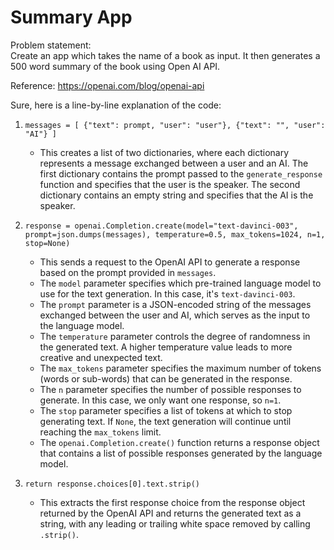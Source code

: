 # Summary App
Problem statement:<br>
Create an app which takes the name of a book as input. It then generates a 500 word summary of the book using Open AI API.

Reference: https://openai.com/blog/openai-api

Sure, here is a line-by-line explanation of the code:

1. `messages = [ {"text": prompt, "user": "user"}, {"text": "", "user": "AI"} ]`
    - This creates a list of two dictionaries, where each dictionary represents a message exchanged between a user and an AI. The first dictionary contains the prompt passed to the `generate_response` function and specifies that the user is the speaker. The second dictionary contains an empty string and specifies that the AI is the speaker.

2. `response = openai.Completion.create(model="text-davinci-003", prompt=json.dumps(messages), temperature=0.5, max_tokens=1024, n=1, stop=None)`
    - This sends a request to the OpenAI API to generate a response based on the prompt provided in `messages`. 
    - The `model` parameter specifies which pre-trained language model to use for the text generation. In this case, it's `text-davinci-003`.
    - The `prompt` parameter is a JSON-encoded string of the messages exchanged between the user and AI, which serves as the input to the language model.
    - The `temperature` parameter controls the degree of randomness in the generated text. A higher temperature value leads to more creative and unexpected text.
    - The `max_tokens` parameter specifies the maximum number of tokens (words or sub-words) that can be generated in the response.
    - The `n` parameter specifies the number of possible responses to generate. In this case, we only want one response, so `n=1`.
    - The `stop` parameter specifies a list of tokens at which to stop generating text. If `None`, the text generation will continue until reaching the `max_tokens` limit.
    - The `openai.Completion.create()` function returns a response object that contains a list of possible responses generated by the language model.

3. `return response.choices[0].text.strip()`
    - This extracts the first response choice from the response object returned by the OpenAI API and returns the generated text as a string, with any leading or trailing white space removed by calling `.strip()`.
